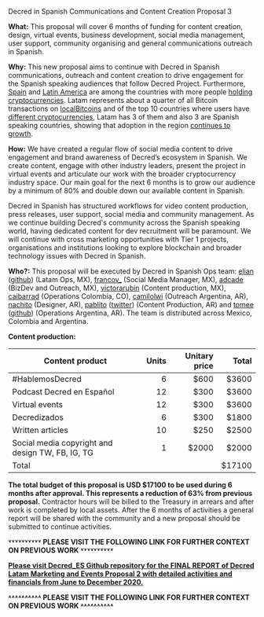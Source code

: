 Decred in Spanish Communications and Content Creation Proposal 3

**What:** This proposal will cover 6 months of funding for content creation, design, virtual events, business development, social media management, user support, community organising and general communications outreach in Spanish. 

**Why:** This new proposal aims to continue with Decred in Spanish communications,  outreach and content creation to drive engagement for the Spanish speaking audiences that follow Decred Project. Furthermore, [Spain](https://www.europeworldnews.com/six-keys-to-understanding-how-cryptocurrencies-work-in-spain/) and [Latin America](https://www.garrigues.com/en_GB/garrigues-digital/cryptocurrencies-emerging-rules-lead-way-latin-america) are among the countries with more people [holding cryptocurrencies](https://www.statista.com/chart/18345/crypto-currency-adoption/). Latam represents about a quarter of all Bitcoin transactions on [localBitcoins](https://pbs.twimg.com/media/EXICfh1UYAAOm3R?format=jpg&name=large) and of the top 10 countries where users have [different cryptocurrencies](https://medium.com/dovewallet-en/which-country-has-the-highest-percentage-of-users-with-11-or-more-digital-assets-8b1fcb008b35), Latam has 3 of them and also 3 are Spanish speaking countries, showing that adoption in the region [continues to growth](https://blog.chainalysis.com/reports/2020-global-cryptocurrency-adoption-index-2020). 

**How:** We have created a regular flow of social media content to drive engagement and brand awareness of Decred’s ecosystem in Spanish. We create content, engage with other industry leaders, present the project in virtual events and articulate our work with the broader cryptocurrency industry space. Our main goal for the next 6 months is to grow our audience by a minimum of 80% and double down our available content in Spanish.

Decred in Spanish has structured workflows for video content production, press releases, user support, social media and community management. As we continue building Decred's community across the Spanish speaking world, having dedicated content for dev recruitment will be paramount. We will continue with cross marketing opportunities with Tier 1 projects, organisations and institutions looking to explore blockchain and broader technology issues with Decred in Spanish.

**Who?:** This proposal will be executed by Decred in Spanish Ops team: [elian](https://twitter.com/elianhuesca) ([github](https://github.com/3lian)) (Latam Ops, MX), [francov_](https://twitter.com/Francov99_) (Social Media Manager, MX), [adcade](https://twitter.com/addcade) (BizDev and Outreach, MX), [victorarubin](https://twitter.com/victorarubin/) (Content production, MX), [caibarrad](https://twitter.com/CaIbarraD) (Operations Colombia, CO), [camilolwi](https://twitter.com/Camilolwi) (Outreach Argentina, AR), [nachito](https://github.com/Reidiojed) (Designer, AR), [pablito](https://github.com/pLabarta) ([twitter](https://twitter.com/plabarta_)) (Content Production, AR) and [tomee](https://twitter.com/tomasgroos) ([github](url)) (Operations Argentina, AR). The team is distributed across Mexico, Colombia and Argentina. 

**Content production:**

Content product|Units|Unitary price|Total
-|--:|--:|--:
#HablemosDecred|6|$600|$3600
Podcast Decred en Español|12|$300|$3600
Virtual events|12|$300|$3600
Decredizados|6|$300|$1800
Written articles|10|$250|$2500
Social media copyright and design TW, FB, IG, TG|1|$2000|$2000
Total|  |  |$17100

**The total budget of this proposal is USD $17100 to be used during 6 months after approval. This represents a reduction of 63% from previous proposal.** Contractor hours will be billed to the Treasury in arrears and after work is completed by local assets. After the 6 months of activities a general report will be shared with the community and a new proposal should be submitted to continue activities. 

**˅˅˅˅˅˅˅˅˅˅ PLEASE VISIT THE FOLLOWING LINK FOR FURTHER CONTEXT ON PREVIOUS WORK ˅˅˅˅˅˅˅˅˅˅**

[ **Please visit Decred_ES Github repository for the FINAL REPORT of Decred Latam Marketing and Events Proposal 2 with detailed activities and financials from June to December 2020.**](https://github.com/DecredES/Monthly_reports/blob/master/Final_Report_June_December_2020.md)

**˄˄˄˄˄˄˄˄˄˄ PLEASE VISIT THE FOLLOWING LINK FOR FURTHER CONTEXT ON PREVIOUS WORK ˄˄˄˄˄˄˄˄˄˄**